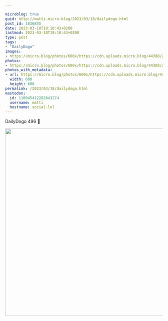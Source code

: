```yaml
---

microblog: true
guid: http://matti.micro.blog/2023/03/18/dailydogo.html
post_id: 1836845
date: 2023-03-18T19:10:43+0200
lastmod: 2023-03-18T19:10:43+0200
type: post
tags:
- "DailyDogo"
images:
- https://micro.blog/photos/600x/https://cdn.uploads.micro.blog/44388/2023/8181a52b74.jpg
photos:
- https://micro.blog/photos/600x/https://cdn.uploads.micro.blog/44388/2023/8181a52b74.jpg
photos_with_metadata:
- url: https://micro.blog/photos/600x/https://cdn.uploads.micro.blog/44388/2023/8181a52b74.jpg
  width: 600
  height: 600
permalink: /2023/03/18/dailydogo.html
mastodon:
  id: 110045412282643274
  username: matti
  hostname: social.lol
---
```

DailyDogo 496 🐶

<img src="/media/uploads/2023/8181a52b74.jpg" width="600" height="600" alt="" />
